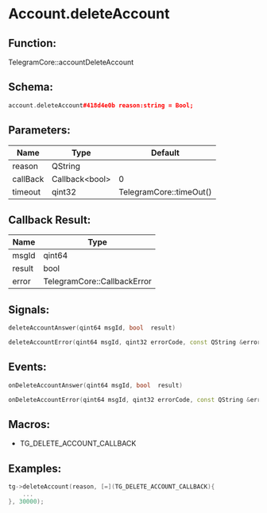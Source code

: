 # Account.deleteAccount

## Function:

TelegramCore::accountDeleteAccount

## Schema:

```c++
account.deleteAccount#418d4e0b reason:string = Bool;
```
## Parameters:

|Name|Type|Default|
|----|----|-------|
|reason|QString||
|callBack|Callback&lt;bool&gt;|0|
|timeout|qint32|TelegramCore::timeOut()|

## Callback Result:

|Name|Type|
|----|----|
|msgId|qint64|
|result|bool|
|error|TelegramCore::CallbackError|

## Signals:

```c++
deleteAccountAnswer(qint64 msgId, bool  result)
```
```c++
deleteAccountError(qint64 msgId, qint32 errorCode, const QString &errorText)
```

## Events:

```c++
onDeleteAccountAnswer(qint64 msgId, bool  result)
```
```c++
onDeleteAccountError(qint64 msgId, qint32 errorCode, const QString &errorText)
```

## Macros:

* TG_DELETE_ACCOUNT_CALLBACK

## Examples:

```c++
tg->deleteAccount(reason, [=](TG_DELETE_ACCOUNT_CALLBACK){
    ...
}, 30000);
```

